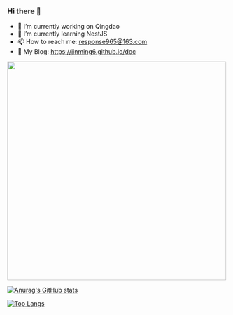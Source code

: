 ### Hi there 👋

- 🔭 I’m currently working on Qingdao
- 🌱 I’m currently learning NestJS
- 📫 How to reach me: response965@163.com
- 📖 My Blog: https://jinming6.github.io/doc

<img src="https://github.com/JinMing6/JinMing6/assets/57794614/a2eb77ab-02e6-42bd-873c-5bcfb39d340a" width="500px" />

[![Anurag's GitHub stats](https://github-readme-stats.vercel.app/api?username=JinMing6&theme=transparent&card_width=500px)](https://github.com/anuraghazra/github-readme-stats)

[![Top Langs](https://github-readme-stats.vercel.app/api/top-langs/?username=JinMing6&theme=transparent&card_width=500px)](https://github.com/anuraghazra/github-readme-stats)
